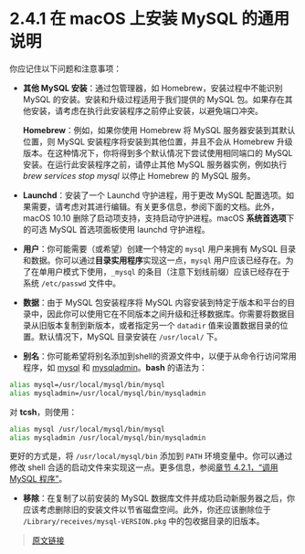 # 2.4.1 在 macOS 上安装 MySQL 的通用说明

你应记住以下问题和注意事项：

- **其他 MySQL 安装**：通过包管理器，如 Homebrew，安装过程中不能识别 MySQL 的安装。安装和升级过程适用于我们提供的 MySQL 包。如果存在其他安装，请考虑在执行此安装程序之前停止安装，以避免端口冲突。

    **Homebrew**：例如，如果你使用 Homebrew 将 MySQL 服务器安装到其默认位置，则 MySQL 安装程序将安装到其他位置，并且不会从 Homebrew 升级版本。在这种情况下，你将得到多个默认情况下尝试使用相同端口的 MySQL 安装。在运行此安装程序之前，请停止其他 MySQL 服务器实例，例如执行 *brew services stop mysql* 以停止 Homebrew 的 MySQL 服务。

- **Launchd**：安装了一个 Launchd 守护进程，用于更改 MySQL 配置选项。如果需要，请考虑对其进行编辑。有关更多信息，参阅下面的文档。此外，macOS 10.10 删除了启动项支持，支持启动守护进程。macOS **系统首选项**下的可选 MySQL 首选项面板使用 launchd 守护进程。

- **用户**：你可能需要（或希望）创建一个特定的 `mysql` 用户来拥有 MySQL 目录和数据。你可以通过**目录实用程序**实现这一点，`mysql` 用户应该已经存在。为了在单用户模式下使用，`_mysql` 的条目（注意下划线前缀）应该已经存在于系统 `/etc/passwd` 文件中。

- **数据**：由于 MySQL 包安装程序将 MySQL 内容安装到特定于版本和平台的目录中，因此你可以使用它在不同版本之间升级和迁移数据库。你需要将数据目录从旧版本复制到新版本，或者指定另一个 `datadir` 值来设置数据目录的位置。默认情况下，MySQL 目录安装在 `/usr/local/` 下。

- **别名**：你可能希望将别名添加到shell的资源文件中，以便于从命令行访问常用程序，如 [mysql](/4/4.5/4.5.1/mysql) 和 [mysqladmin](/4/4.5/4.5.2/mysqladmin)。**bash** 的语法为：

```bash
alias mysql=/usr/local/mysql/bin/mysql
alias mysqladmin=/usr/local/mysql/bin/mysqladmin
```

对 **tcsh**，则使用：

```bash
alias mysql /usr/local/mysql/bin/mysql
alias mysqladmin /usr/local/mysql/bin/mysqladmin
```

更好的方式是，将 `/usr/local/mysql/bin` 添加到 `PATH` 环境变量中。你可以通过修改 shell 合适的启动文件来实现这一点。更多信息，参阅[章节 4.2.1，“调用 MySQL 程序”](/4/4.2./4.2.1/invoking-programs)。

- **移除**：在复制了以前安装的 MySQL 数据库文件并成功启动新服务器之后，你应该考虑删除旧的安装文件以节省磁盘空间。此外，你还应该删除位于 `/Library/receives/mysql-VERSION.pkg` 中的包收据目录的旧版本。


> [原文链接](https://dev.mysql.com/doc/refman/8.0/en/macos-installation-notes.html)
